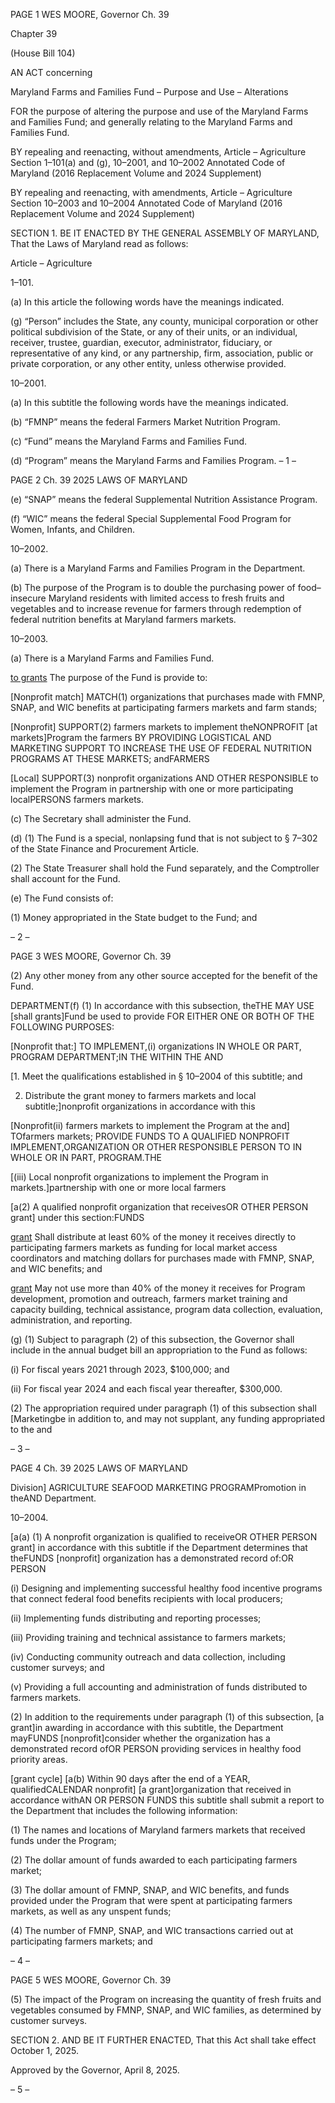 PAGE 1
WES MOORE, Governor Ch. 39

Chapter 39

(House Bill 104)

AN ACT concerning

Maryland Farms and Families Fund – Purpose and Use – Alterations

FOR the purpose of altering the purpose and use of the Maryland Farms and Families
Fund; and generally relating to the Maryland Farms and Families Fund.

BY repealing and reenacting, without amendments,
Article – Agriculture
Section 1–101(a) and (g), 10–2001, and 10–2002
Annotated Code of Maryland
(2016 Replacement Volume and 2024 Supplement)

BY repealing and reenacting, with amendments,
Article – Agriculture
Section 10–2003 and 10–2004
Annotated Code of Maryland
(2016 Replacement Volume and 2024 Supplement)

SECTION 1. BE IT ENACTED BY THE GENERAL ASSEMBLY OF MARYLAND,
That the Laws of Maryland read as follows:

Article – Agriculture

1–101.

(a) In this article the following words have the meanings indicated.

(g) “Person” includes the State, any county, municipal corporation or other
political subdivision of the State, or any of their units, or an individual, receiver, trustee,
guardian, executor, administrator, fiduciary, or representative of any kind, or any
partnership, firm, association, public or private corporation, or any other entity, unless
otherwise provided.

10–2001.

(a) In this subtitle the following words have the meanings indicated.

(b) “FMNP” means the federal Farmers Market Nutrition Program.

(c) “Fund” means the Maryland Farms and Families Fund.

(d) “Program” means the Maryland Farms and Families Program.
– 1 –

PAGE 2
Ch. 39 2025 LAWS OF MARYLAND

(e) “SNAP” means the federal Supplemental Nutrition Assistance Program.

(f) “WIC” means the federal Special Supplemental Food Program for Women,
Infants, and Children.

10–2002.

(a) There is a Maryland Farms and Families Program in the Department.

(b) The purpose of the Program is to double the purchasing power of food–insecure
Maryland residents with limited access to fresh fruits and vegetables and to increase
revenue for farmers through redemption of federal nutrition benefits at Maryland farmers
markets.

10–2003.

(a) There is a Maryland Farms and Families Fund.

[to grants](b) The purpose of the Fund is provide to:

[Nonprofit match] MATCH(1) organizations that purchases made with
FMNP, SNAP, and WIC benefits at participating farmers markets and farm stands;

[Nonprofit] SUPPORT(2) farmers markets to implement theNONPROFIT
[at markets]Program the farmers BY PROVIDING LOGISTICAL AND MARKETING
SUPPORT TO INCREASE THE USE OF FEDERAL NUTRITION PROGRAMS AT THESE
MARKETS; andFARMERS

[Local] SUPPORT(3) nonprofit organizations AND OTHER RESPONSIBLE
to implement the Program in partnership with one or more participating localPERSONS
farmers markets.

(c) The Secretary shall administer the Fund.

(d) (1) The Fund is a special, nonlapsing fund that is not subject to § 7–302 of
the State Finance and Procurement Article.

(2) The State Treasurer shall hold the Fund separately, and the
Comptroller shall account for the Fund.

(e) The Fund consists of:

(1) Money appropriated in the State budget to the Fund; and

– 2 –

PAGE 3
WES MOORE, Governor Ch. 39

(2) Any other money from any other source accepted for the benefit of the
Fund.

DEPARTMENT(f) (1) In accordance with this subsection, theTHE MAY USE
[shall grants]Fund be used to provide FOR EITHER ONE OR BOTH OF THE FOLLOWING
PURPOSES:

[Nonprofit that:] TO IMPLEMENT,(i) organizations IN WHOLE OR
PART, PROGRAM DEPARTMENT;IN THE WITHIN THE AND

[1. Meet the qualifications established in § 10–2004 of this
subtitle; and

2. Distribute the grant money to farmers markets and local
subtitle;]nonprofit organizations in accordance with this

[Nonprofit(ii) farmers markets to implement the Program at the
and] TOfarmers markets; PROVIDE FUNDS TO A QUALIFIED NONPROFIT
IMPLEMENT,ORGANIZATION OR OTHER RESPONSIBLE PERSON TO IN WHOLE OR IN
PART, PROGRAM.THE

[(iii) Local nonprofit organizations to implement the Program in
markets.]partnership with one or more local farmers

[a(2) A qualified nonprofit organization that receivesOR OTHER PERSON
grant] under this section:FUNDS

[grant](i) Shall distribute at least 60% of the money it receives
directly to participating farmers markets as funding for local market access coordinators
and matching dollars for purchases made with FMNP, SNAP, and WIC benefits; and

[grant](ii) May not use more than 40% of the money it receives for
Program development, promotion and outreach, farmers market training and capacity
building, technical assistance, program data collection, evaluation, administration, and
reporting.

(g) (1) Subject to paragraph (2) of this subsection, the Governor shall include
in the annual budget bill an appropriation to the Fund as follows:

(i) For fiscal years 2021 through 2023, $100,000; and

(ii) For fiscal year 2024 and each fiscal year thereafter, $300,000.

(2) The appropriation required under paragraph (1) of this subsection shall
[Marketingbe in addition to, and may not supplant, any funding appropriated to the and

– 3 –

PAGE 4
Ch. 39 2025 LAWS OF MARYLAND

Division] AGRICULTURE SEAFOOD MARKETING PROGRAMPromotion in theAND
Department.

10–2004.

[a(a) (1) A nonprofit organization is qualified to receiveOR OTHER PERSON
grant] in accordance with this subtitle if the Department determines that theFUNDS
[nonprofit] organization has a demonstrated record of:OR PERSON

(i) Designing and implementing successful healthy food incentive
programs that connect federal food benefits recipients with local producers;

(ii) Implementing funds distributing and reporting processes;

(iii) Providing training and technical assistance to farmers markets;

(iv) Conducting community outreach and data collection, including
customer surveys; and

(v) Providing a full accounting and administration of funds
distributed to farmers markets.

(2) In addition to the requirements under paragraph (1) of this subsection,
[a grant]in awarding in accordance with this subtitle, the Department mayFUNDS
[nonprofit]consider whether the organization has a demonstrated record ofOR PERSON
providing services in healthy food priority areas.

[grant cycle] [a(b) Within 90 days after the end of a YEAR, qualifiedCALENDAR
nonprofit] [a grant]organization that received in accordance withAN OR PERSON FUNDS
this subtitle shall submit a report to the Department that includes the following
information:

(1) The names and locations of Maryland farmers markets that received
funds under the Program;

(2) The dollar amount of funds awarded to each participating farmers
market;

(3) The dollar amount of FMNP, SNAP, and WIC benefits, and funds
provided under the Program that were spent at participating farmers markets, as well as
any unspent funds;

(4) The number of FMNP, SNAP, and WIC transactions carried out at
participating farmers markets; and

– 4 –

PAGE 5
WES MOORE, Governor Ch. 39

(5) The impact of the Program on increasing the quantity of fresh fruits
and vegetables consumed by FMNP, SNAP, and WIC families, as determined by customer
surveys.

SECTION 2. AND BE IT FURTHER ENACTED, That this Act shall take effect
October 1, 2025.

Approved by the Governor, April 8, 2025.

– 5 –